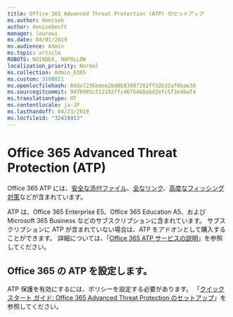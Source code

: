 ```yaml
---
title: Office 365 Advanced Threat Protection (ATP) のセットアップ
ms.author: deniseb
author: denisebmsft
manager: laurawi
ms.date: 04/01/2019
ms.audience: Admin
ms.topic: article
ROBOTS: NOINDEX, NOFOLLOW
localization_priority: Normal
ms.collection: Admin_O365
ms.custom: 3100021
ms.openlocfilehash: 8dde7236bdee2bd0b83087282ff32b32af8bae30
ms.sourcegitcommit: 9d78905c512192ffc4675468abd2efc5f2e4baf4
ms.translationtype: HT
ms.contentlocale: ja-JP
ms.lasthandoff: 04/23/2019
ms.locfileid: "32419913"
---
```

# <a name="office-365-advanced-threat-protection-atp"></a>Office 365 Advanced Threat Protection (ATP)

Office 365 ATP には、[安全な添付ファイル](https://docs.microsoft.com/office365/securitycompliance/atp-safe-attachments)、[全なリンク](https://docs.microsoft.com/office365/securitycompliance/atp-safe-links)、[高度なフィッシング対策](https://docs.microsoft.com/office365/securitycompliance/atp-anti-phishing)などが含まれています。 

ATP は、Office 365 Enterprise E5、Office 365 Education A5、およびMicrosoft 365 Business などのサブスクリプションに含まれています。 サブスクリプションに ATP が含まれていない場合は、ATP をアドオンとして購入することができます。 詳細については、「[Office 365 ATP サービスの説明](https://docs.microsoft.com/office365/servicedescriptions/office-365-advanced-threat-protection-service-description)」を参照してください。

## <a name="set-up-office-365-atp"></a>Office 365 の ATP を設定します。

ATP 保護を有効にするには、ポリシーを設定する必要があります。 「[クイック スタート ガイド: Office 365 Advanced Threat Protection のセットアップ](https://docs.microsoft.com/office365/securitycompliance/checklist-atp-setup)」を参照してください。

